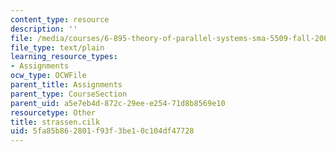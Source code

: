 ```yaml
---
content_type: resource
description: ''
file: /media/courses/6-895-theory-of-parallel-systems-sma-5509-fall-2003/5fa85b862801f93f3be10c104df47728_strassen.cilk
file_type: text/plain
learning_resource_types:
- Assignments
ocw_type: OCWFile
parent_title: Assignments
parent_type: CourseSection
parent_uid: a5e7eb4d-872c-29ee-e254-71d8b8569e10
resourcetype: Other
title: strassen.cilk
uid: 5fa85b86-2801-f93f-3be1-0c104df47728
---
```

